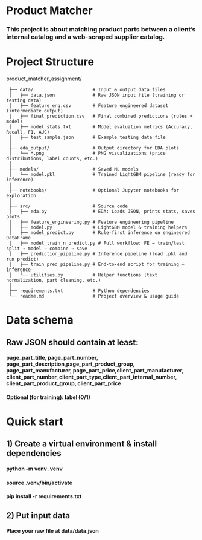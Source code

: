 # Product Matcher
### This project is about matching product parts between a client’s internal catalog and a web-scraped supplier catalog.
# Project Structure

product_matcher_assignment/

     ├── data/                      # Input & output data files
     │   ├── data.json              # Raw JSON input file (training or testing data)     
     │   ├── feature_eng.csv        # Feature engineered dataset (intermediate output)
     │   ├── final_prediction.csv   # Final combined predictions (rules + model)
     │   ├── model_stats.txt        # Model evaluation metrics (Accuracy, Recall, F1, AUC)
     │   ├── test_sample.json       # Example testing data file
     │
     ├── eda_output/                # Output directory for EDA plots
     │   └── *.png                  # PNG visualizations (price distributions, label counts, etc.)
     │
     ├── models/                    # Saved ML models
     │   └── model.pkl              # Trained LightGBM pipeline (ready for inference)
     │
     ├── notebooks/                 # Optional Jupyter notebooks for exploration
     │
     ├── src/                       # Source code     
     │   ├── eda.py                 # EDA: Loads JSON, prints stats, saves plots
     │   ├── feature_engineering.py # Feature engineering pipeline
     │   ├── model.py               # LightGBM model & training helpers
     │   ├── model_predict.py       # Rule-first inference on engineered DataFrame
     │   ├── model_train_n_predict.py # Full workflow: FE → train/test split → model → combine → save
     │   ├── prediction_pipeline.py # Inference pipeline (load .pkl and run predict)
     │   ├── train_pred_pipeline.py # End-to-end script for training + inference
     │   └── utilities.py           # Helper functions (text normalization, part cleaning, etc.)
     │
     ├── requirements.txt           # Python dependencies
     └── readme.md                  # Project overview & usage guide

# Data schema 

## Raw JSON should contain at least:

#### page_part_title, page_part_number, page_part_description,page_part_product_group, page_part_manufacturer, page_part_price,client_part_manufacturer, client_part_number, client_part_type,client_part_internal_number, client_part_product_group, client_part_price
#### Optional (for training): label (0/1)
     
# Quick start
## 1) Create a virtual environment & install dependencies
#### python -m venv .venv
#### source .venv/bin/activate 
#### pip install -r requirements.txt

## 2) Put input data
#### Place your raw file at data/data.json
